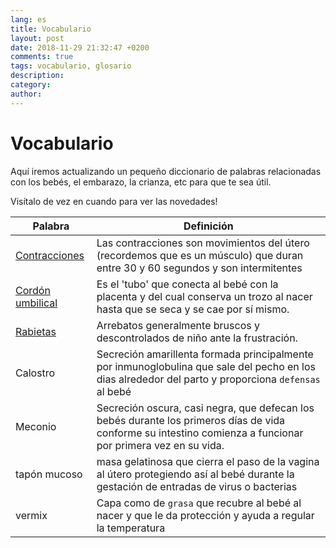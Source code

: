 ```yaml
---
lang: es
title: Vocabulario
layout: post
date: 2018-11-29 21:32:47 +0200
comments: true
tags: vocabulario, glosario
description:
category:
author:
---
```


# Vocabulario
Aquí iremos actualizando un pequeño diccionario de palabras relacionadas con los bebés, el embarazo, la crianza, etc para que te sea útil.

Visítalo de vez en cuando para ver las novedades!

| Palabra                                     | Definición                                                                                                                                                   |
|---------------------------------------------|--------------------------------------------------------------------------------------------------------------------------------------------------------------|
| [Contracciones]({filename}contracciones.md) | Las contracciones son movimientos del útero (recordemos que es un músculo) que duran entre 30 y 60 segundos y son intermitentes                              |
| [Cordón umbilical]({filename}cordon.md)     | Es el 'tubo' que conecta al bebé con la placenta y del cual conserva un trozo al nacer hasta que se seca y se cae por sí mismo.                              |
| [Rabietas]({filename}las-rabietas.md)       | Arrebatos generalmente bruscos y descontrolados de niño ante la frustración.                                                                                 |
| Calostro                                    | Secreción amarillenta formada principalmente por inmunoglobulina que sale del pecho en los dias alrededor del parto y proporciona `defensas` al bebé         |
| Meconio                                     | Secreción oscura, casi negra, que defecan los bebés durante los primeros días de vida conforme su intestino comienza a funcionar por primera vez en su vida. |
| tapón mucoso                                | masa gelatinosa que cierra el paso de la vagina al útero protegiendo así al bebé durante la gestación de entradas de virus o bacterias                       |
| vermix                                      | Capa como de `grasa` que recubre al bebé al nacer y que le da protección y ayuda a regular la temperatura                                                    |